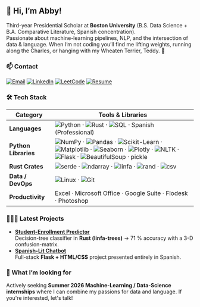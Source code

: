 ## 👋 Hi, I’m Abby!

Third-year Presidential Scholar at **Boston University** (B.S. Data Science + B.A. Comparative Literature, Spanish concentration).  
Passionate about machine-learning pipelines, NLP, and the intersection of data & language.
When I’m not coding you’ll find me lifting weights, running along the Charles, or hanging with my Wheaten Terrier, Teddy. 🐾

### 📫 Contact
[![Email](https://img.shields.io/badge/-Email-D14836?style=flat&logo=gmail&logoColor=white)](mailto:abbylee@bu.edu)
[![LinkedIn](https://img.shields.io/badge/-LinkedIn-0A66C2?style=flat&logo=linkedin&logoColor=white)](https://www.linkedin.com/in/abigail-lee-700583294/)
[![LeetCode](https://img.shields.io/badge/-LeetCode-FFA116?style=flat&logo=leetcode&logoColor=black)](https://leetcode.com/u/abbypmlee/)
[![Resume](https://img.shields.io/badge/-Résumé-4CAF50?style=flat&logo=ReadMe&logoColor=white)](https://your-resume-link.pdf)

### 🛠 Tech Stack
| Category | Tools & Libraries |
|---|---|
| **Languages** | ![Python](https://img.shields.io/badge/-Python-3776AB?style=flat&logo=python&logoColor=white) · ![Rust](https://img.shields.io/badge/-Rust-000000?style=flat&logo=rust&logoColor=white) · ![SQL](https://img.shields.io/badge/-SQL-4479A1?style=flat&logo=mysql&logoColor=white) · Spanish (Professional) |
| **Python Libraries** | ![NumPy](https://img.shields.io/badge/-NumPy-013243?style=flat&logo=numpy&logoColor=white) · ![Pandas](https://img.shields.io/badge/-Pandas-150458?style=flat&logo=pandas&logoColor=white) · ![Scikit-Learn](https://img.shields.io/badge/-Scikit--Learn-F7931E?style=flat&logo=scikitlearn&logoColor=white) · ![Matplotlib](https://img.shields.io/badge/-Matplotlib-11557C?style=flat&logo=plotly&logoColor=white) · ![Seaborn](https://img.shields.io/badge/-Seaborn-1F77B4?style=flat&logo=plotly&logoColor=white) · ![Plotly](https://img.shields.io/badge/-Plotly-3F4F75?style=flat&logo=plotly&logoColor=white) · ![NLTK](https://img.shields.io/badge/-NLTK-85A87E?style=flat) · ![Flask](https://img.shields.io/badge/-Flask-000000?style=flat&logo=flask&logoColor=white) · ![BeautifulSoup](https://img.shields.io/badge/-BeautifulSoup-8AC926?style=flat) · pickle |
| **Rust Crates** | ![serde](https://img.shields.io/badge/-serde-000000?style=flat&logo=rust&logoColor=white) · ![ndarray](https://img.shields.io/badge/-ndarray-000000?style=flat&logo=rust&logoColor=white) · ![linfa](https://img.shields.io/badge/-linfa-000000?style=flat&logo=rust&logoColor=white) · ![rand](https://img.shields.io/badge/-rand-000000?style=flat&logo=rust&logoColor=white) · ![csv](https://img.shields.io/badge/-csv-000000?style=flat&logo=rust&logoColor=white) |
| **Data / DevOps** | ![Linux](https://img.shields.io/badge/-Linux-FCC624?style=flat&logo=linux&logoColor=black) · ![Git](https://img.shields.io/badge/-Git-F05032?style=flat&logo=git&logoColor=white) |
| **Productivity** | Excel · Microsoft Office · Google Suite · Flodesk · Photoshop |

### 👩🏻‍💻 Latest Projects
- **[Student-Enrollment Predictor](https://github.com/abbypmlee/DS-210-Final-Project)**  
  Decision-tree classifier in **Rust (linfa-trees)** → 71 % accuracy with a 3-D confusion-matrix.  
- **[Spanish-Lit Chatbot](https://github.com/abbypmlee/flask-app-spanish-project)**  
  Full-stack **Flask + HTML/CSS** project presented entirely in Spanish.  

### 🚀  What I’m looking for
Actively seeking **Summer 2026 Machine-Learning / Data-Science internships** where I can combine my passions for data and language. If you're interested, let's talk!
